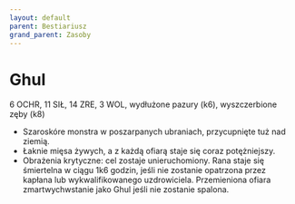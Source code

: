 ```yaml
---
layout: default
parent: Bestiariusz
grand_parent: Zasoby
---
```


# Ghul

6 OCHR,  11 SIŁ, 14 ZRE, 3 WOL, wydłużone pazury (k6), wyszczerbione zęby (k8)  

- Szaroskóre monstra w poszarpanych ubraniach, przycupnięte tuż nad ziemią.
- Łaknie mięsa żywych, a z każdą ofiarą staje się coraz potężniejszy.
- Obrażenia krytyczne: cel zostaje unieruchomiony. Rana staje się śmiertelna w ciągu 1k6 godzin, jeśli nie zostanie opatrzona przez kapłana lub wykwalifikowanego uzdrowiciela. Przemieniona ofiara zmartwychwstanie jako Ghul jeśli nie zostanie spalona.
